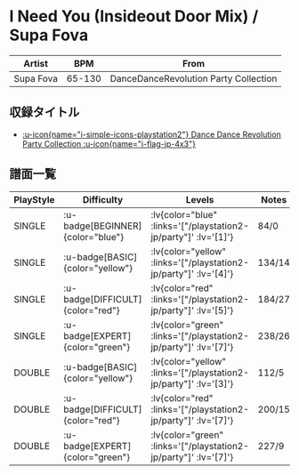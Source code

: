 # I Need You (Insideout Door Mix) / Supa Fova

|Artist|BPM|From|
|------|---|----|
|Supa Fova|65-130|DanceDanceRevolution Party Collection|

## 収録タイトル

- [ :u-icon{name="i-simple-icons-playstation2"} Dance Dance Revolution Party Collection :u-icon{name="i-flag-jp-4x3"} ](/playstation2-jp/party)

## 譜面一覧

|PlayStyle|Difficulty|Levels|Notes|Movie|
|---------|----------|------|-----|-----|
|SINGLE| :u-badge[BEGINNER]{color="blue"} | :lv{color="blue" :links='["/playstation2-jp/party"]' :lv='[1]'} |84/0||
|SINGLE| :u-badge[BASIC]{color="yellow"} | :lv{color="yellow" :links='["/playstation2-jp/party"]' :lv='[4]'} |134/14||
|SINGLE| :u-badge[DIFFICULT]{color="red"} | :lv{color="red" :links='["/playstation2-jp/party"]' :lv='[5]'} |184/27||
|SINGLE| :u-badge[EXPERT]{color="green"} | :lv{color="green" :links='["/playstation2-jp/party"]' :lv='[7]'} |238/26||
|DOUBLE| :u-badge[BASIC]{color="yellow"} | :lv{color="yellow" :links='["/playstation2-jp/party"]' :lv='[3]'} |112/5||
|DOUBLE| :u-badge[DIFFICULT]{color="red"} | :lv{color="red" :links='["/playstation2-jp/party"]' :lv='[7]'} |200/15||
|DOUBLE| :u-badge[EXPERT]{color="green"} | :lv{color="green" :links='["/playstation2-jp/party"]' :lv='[7]'} |227/9||
